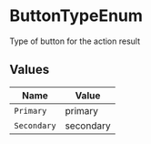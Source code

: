 # ButtonTypeEnum

Type of button for the action result


## Values

| Name        | Value       |
| ----------- | ----------- |
| `Primary`   | primary     |
| `Secondary` | secondary   |